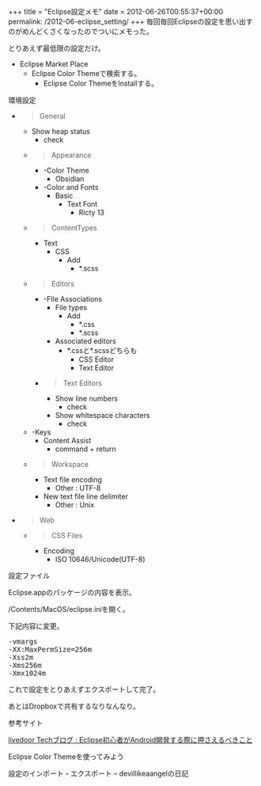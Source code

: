 +++
title = "Eclipse設定メモ"
date = 2012-06-26T00:55:37+00:00
permalink: /2012-06-eclipse_setting/
+++
毎回毎回Eclipseの設定を思い出すのがめんどくさくなったのでついにメモった。
  
とりあえず最低限の設定だけ。

  * Eclipse Market Place 
      * Eclipse Color Themeで検索する。 
          * Eclipse Color ThemeをInstallする。

環境設定

  * >General 
      * Show heap status 
          * check
      * >Appearance 
          * -Color Theme 
              * Obsidian
          * -Color and Fonts 
              * Basic 
                  * Text Font 
                      * Ricty 13
      * >ContentTypes 
          * Text 
              * CSS 
                  * Add 
                      * *.scss
      * >Editors 
          * -FIle Associations 
              * File types 
                  * Add 
                      * *.css
                      * *.scss
              * Associated editors 
                  * \*.cssと\*.scssどちらも 
                      * CSS Editor
                      * Text Editor
          * >Text Editors 
              * Show line numbers 
                  * check
              * Show whitespace characters 
                  * check
      * -Keys 
          * Content Assist 
              * command + return
      * >Workspace 
          * Text file encoding 
              * Other : UTF-8
          * New text file line delimiter 
              * Other : Unix
  * >Web 
      * >CSS Files 
          * Encoding 
              * ISO 10646/Unicode(UTF-8)

設定ファイル
  
Eclipse.appのパッケージの内容を表示。
  
/Contents/MacOS/eclipse.iniを開く。
  
下記内容に変更。

<pre class="brush: plain; title: ; notranslate" title="">-vmargs
-XX:MaxPermSize=256m
-Xss2m
-Xms256m
-Xmx1024m
</pre>

これで設定をとりあえずエクスポートして完了。
  
あとはDropboxで共有するなりなんなり。

参考サイト
  
<a title="livedoor Techブログ : Eclipse初心者がAndroid開発する際に押さえるべきこと" href="http://blog.livedoor.jp/techblog/archives/65399350.html" target="_blank">livedoor Techブログ : Eclipse初心者がAndroid開発する際に押さえるべきこと</a>
  
Eclipse Color Themeを使ってみよう
  
設定のインポート・エクスポート &#8211; devillikeaangelの日記